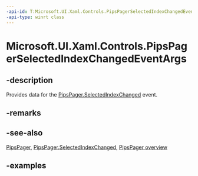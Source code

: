 ```yaml
---
-api-id: T:Microsoft.UI.Xaml.Controls.PipsPagerSelectedIndexChangedEventArgs
-api-type: winrt class
---
```


# Microsoft.UI.Xaml.Controls.PipsPagerSelectedIndexChangedEventArgs

<!--
public sealed class PipsPagerSelectedIndexChangedEventArgs
-->

## -description

Provides data for the [PipsPager.SelectedIndexChanged](pipspager_selectedindexchanged.md) event.

## -remarks

## -see-also

[PipsPager](pipspager.md), [PipsPager.SelectedIndexChanged](pipspager_selectedindexchanged.md), [PipsPager overview](/windows/apps/design/controls/pipspager)

## -examples
